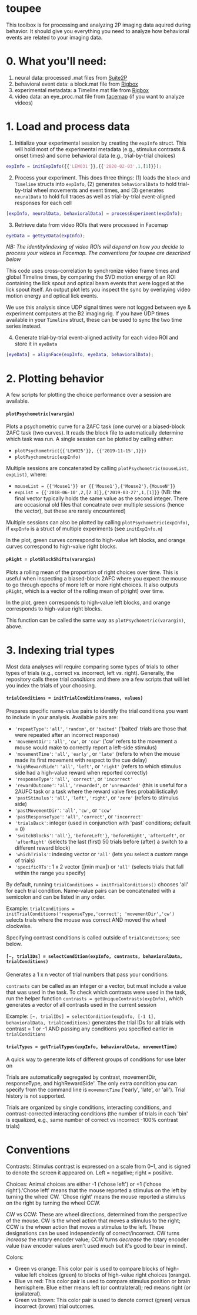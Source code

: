 # toupee
This toolbox is for processing and analyzing 2P imaging data aquired during behavior. It should give you everything you need to analyze how behavioral events are related to your imaging data.

# 0. What you'll need:
1. neural data: processed .mat files from [Suite2P](https://github.com/MouseLand/suite2p)
2. behavioral event data: a block.mat file from [Rigbox](https://github.com/cortex-lab/Rigbox)
3. experimental metadata: a Timeline.mat file from [Rigbox](https://github.com/cortex-lab/Rigbox)
4. video data: an eye_proc.mat file from [facemap](https://github.com/MouseLand/FaceMap) (if you want to analyze videos)

# 1. Load and process data
1. Initialize your experimental session by creating the `expInfo` struct. This will hold most of the experimental metadata (e.g., stimulus contrasts & onset times) and some behavioral data (e.g., trial-by-trial choices)
```matlab
expInfo = initExpInfo({{'LEW031'}},{{'2020-02-03',1,[1]}});
```

2. Process your experiment. This does three things: (1) loads the `block` and `Timeline` structs into `expInfo`, (2) generates `behavioralData` to hold trial-by-trial wheel movements and event times, and (3) generates `neuralData` to hold full traces as well as trial-by-trial event-aligned responses for each cell
```matlab
[expInfo, neuralData, behavioralData] = processExperiment(expInfo);
```

3. Retrieve data from video ROIs that were processed in Facemap
```matlab
eyeData = getEyeData(expInfo);
```
_NB: The identity/indexing of video ROIs will depend on how you decide to process your videos in Facemap. The conventions for toupee are described below_

This code uses cross-correlation to synchronize video frame times and global Timeline times, by comparing the SVD motion energy of an ROI containing the lick spout and optical beam events that were logged at the lick spout itself. An output plot lets you inspect the sync by overlaying video motion energy and optical lick events. 

We use this analysis since UDP signal times were not logged between eye & experiment computers at the B2 imaging rig. If you have UDP times available in your `Timeline` struct, these can be used to sync the two time series instead. 

4. Generate trial-by-trial event-aligned activity for each video ROI and store it in `eyeData`
```matlab
[eyeData] = alignFace(expInfo, eyeData, behavioralData);
```
# 2. Plotting behavior
A few scripts for plotting the choice performance over a session are available.

#### `plotPsychometric(varargin)`
Plots a psychometric curve for a 2AFC task (one curve) or a biased-block 2AFC task (two curves). It reads the block file to automatically determine which task was run. 
A single session can be plotted by calling either:
  * `plotPsychometric({{'LEW025'}}, {{'2019-11-15',1}})`
  * `plotPsychometric(expInfo)`
  
Multiple sessions are concatenated by calling `plotPsychometric(mouseList, expList)`, where:
  * `mouseList = {{'Mouse1'}} or {{'Mouse1'},{'Mouse2'},{MouseN'}}`
  * `expList = {{'2018-06-10',2,[2 3]},{'2019-03-27',1,[1]}}` (NB: the final vector typically holds the same value as the second integer. There are occasional old files that concatnate over multiple sessions (hence the vector), but these are rarely encountered)

Multiple sessions can also be plotted by calling `plotPsychometric(expInfo)`, if `expInfo` is a struct of multiple experiments (see `initExpInfo.m`)

In the plot, green curves correspond to high-value left blocks, and orange curves correspond to high-value right blocks.

#### `pRight = plotBlockShifts(varargin)`
Plots a rolling mean of the proportion of right choices over time. This is useful when inspecting a biased-block 2AFC where you expect the mouse to go through epochs of more left or more right choices. It also outputs `pRight`, which is a vector of the rolling mean of p(right) over time.

In the plot, green corresponds to high-value left blocks, and orange corresponds to high-value right blocks.

This function can be called the same way as `plotPsychometric(varargin)`, above.

# 3. Indexing trial types
Most data analyses will require comparing some types of trials to other types of trials (e.g., correct _vs._ incorrect, left _vs._ right). Generally, the repository calls these trial _conditions_ and there are a few scripts that will let you index the trials of your choosing.

#### `trialConditions = initTrialConditions(names, values)` 
Prepares specific name-value pairs to identify the trial conditions you want to include in your analysis. Available pairs are:
  * `'repeatType'`: `'all'`, `'random'`, or `'baited'` ('baited' trials are those that were repeated after an incorrect response)
  * `'movementDir'`: `'all'`, `'cw'`, or `'ccw'` ('cw' refers to the movement a mouse would make to correctly report a left-side stimulus)
  * `'movementTime'`: `'all'`, `'early'`, or `'late'` (refers to when the mouse made its first movement with respect to the cue delay)
  * `'highRewardSide'`: `'all'`, `'left'`, or `'right'` (refers to which stimulus side had a high-value reward when reported correctly)
  * `'responseType'`: `'all'`, `'correct'`, or `'incorrect'`
  * `'rewardOutcome'`: `'all'`, `'rewarded'`, or `'unrewarded'` (this is useful for a 2AUFC task or a task where the reward valve fires probabilistically)
  * `'pastStimulus'`: `'all'`, `'left'`, `'right'`, or `'zero'` (refers to stimulus side)
  * `'pastMovementDir'`: `'all'`, `'cw'`, or `'ccw'`
  * `'pastResponseType'`: `'all'`, `'correct'`, or `'incorrect'`
  * `'trialsBack'`: integer (used in conjunction with 'past' conditions; default = 0)
  * `'switchBlocks'`: `'all'}`, `'beforeLeft'}`, `'beforeRight'`, `'afterLeft'`, or `'afterRight'` (selects the last (first) 50 trials before (after) a switch to a different reward block)
  * `'whichTrials'`: indexing vector or `'all'` (lets you select a custom range of trials)
  * `'specificRTs'`: 1 x 2 vector ([min max]) or `'all'` (selects trials that fall within the range you specify)

By default, running `trialConditions = initTrialConditions()` chooses 'all' for each trial condition. Name-value pairs can be concatenated with a semicolon and can be listed in any order.

Example: `trialConditions = initTrialConditions('responseType,'correct'; 'movementDir','cw')` selects trials where the mouse was correct AND moved the wheel clockwise.

Specifying contrast conditions is called outside of `trialConditions`; see below.
  
#### `[~, trialIDs] = selectCondition(expInfo, contrasts, behavioralData, trialConditions)` 
Generates a 1 x n vector of trial numbers that pass your conditions.

`contrasts` can be called as an integer or a vector, but must include a value that was used in the task. To check which contrasts were used in the task, run the helper function `contrasts = getUniqueContrasts(expInfo)`, which generates a vector of all contrasts used in the current session

Example: `[~, trialIDs] = selectCondition(expInfo, [-1 1], behavioralData, trialConditions)` generates the trial IDs for all trials with contrast = 1 or -1 AND passing any conditions you specified earlier in `trialConditions`

#### `trialTypes = getTrialTypes(expInfo, behavioralData, movementTime)`
A quick way to generate lots of different groups of conditions for use later on

Trials are automatically segregated by contrast, movementDir, responseType, and highRewardSide'. The only extra condition you can specify from the command line is `movementTime` ('early', 'late', or 'all'). Trial history is not supported.

Trials are organized by single conditions, interacting conditions, and contrast-corrected interacting conditions (the number of trials in each 'bin' is equalized, e.g., same number of correct vs incorrect -100% contrast trials)

# Conventions
Contrasts: Stimulus contrast is expressed on a scale from 0–1, and is signed to denote the screen it appeared on. Left = negative; right = positive.

Choices: Animal choices are either -1 ('chose left') or +1 ('chose right').'Chose left' means that the mouse reported a stimulus on the left by turning the wheel CW. 'Chose right' means the mouse reported a stimulus on the right by turning the wheel CCW. 

CW vs CCW: These are wheel directions, determined from the perspective of the mouse. CW is the wheel action that moves a stimulus to the right; CCW is the wheen action that moves a stimulus to the left. These designations can be used independently of correct/incorrect. CW turns _increase_ the rotary encoder value; CCW turns _decrease_ the rotary encoder value (raw encoder values aren't used much but it's good to bear in mind).

Colors:
  * Green vs orange: This color pair is used to compare blocks of high-value left choices (green) to blocks of high-value right choices (orange). 
  * Blue vs red: This color pair is used to compare stimulus position or brain hemisphere. Blue either means left (or contralateral); red means right (or ipsilateral).
  * Green vs brown: This color pair is used to denote correct (green) versus incorrect (brown) trial outcomes.

